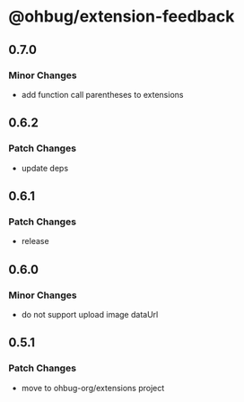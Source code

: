 # @ohbug/extension-feedback

## 0.7.0

### Minor Changes

- add function call parentheses to extensions

## 0.6.2

### Patch Changes

- update deps

## 0.6.1

### Patch Changes

- release

## 0.6.0

### Minor Changes

- do not support upload image dataUrl

## 0.5.1

### Patch Changes

- move to ohbug-org/extensions project
